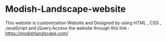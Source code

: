 # Modish-Landscape-website
This website is customization Website and Designed by using HTML , CSS , JavaScript and  jQuery.Access the website through this link : https://modishlandscape.com/   

